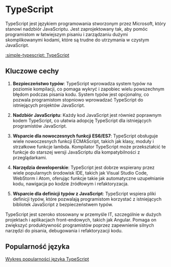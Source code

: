 # TypeScript

TypeScript jest językiem programowania stworzonym przez Microsoft, który stanowi nadzbiór JavaScriptu. Jest zaprojektowany tak, aby pomóc programistom w łatwiejszym pisaniu i zarządzaniu dużymi skomplikowanymi kodami, które są trudne do utrzymania w czystym JavaScript.

[:simple-typescript: TypeScript](https://www.typescriptlang.org/)

## Kluczowe cechy

1. **Bezpieczeństwo typów**: TypeScript wprowadza system typów na poziomie kompilacji, co pomaga wykryć i zapobiec wielu powszechnym błędom podczas pisania kodu. System typów jest opcjonalny, co pozwala programistom stopniowo wprowadzać TypeScript do istniejących projektów JavaScript.

2. **Nadzbiór JavaScriptu**: Każdy kod JavaScript jest również poprawnym kodem TypeScript, co ułatwia adopcję TypeScript dla istniejących programistów JavaScript.

3. **Wsparcie dla nowoczesnych funkcji ES6/ES7**: TypeScript obsługuje wiele nowoczesnych funkcji ECMAScript, takich jak klasy, moduły i strzałkowe funkcje lambda. Kompilator TypeScript może przekształcić te funkcje do starszej wersji JavaScriptu dla kompatybilności z przeglądarkami.

4. **Narzędzia deweloperskie**: TypeScript jest dobrze wspierany przez wiele popularnych środowisk IDE, takich jak Visual Studio Code, WebStorm i Atom, oferując funkcje takie jak automatyczne uzupełnianie kodu, nawigacja po kodzie źródłowym i refaktoryzacja.

5. **Wsparcie dla definicji typów z JavaScript**: TypeScript wspiera pliki definicji typów, które pozwalają programistom korzystać z istniejących bibliotek JavaScript z bezpieczeństwem typów.

TypeScript jest szeroko stosowany w przemyśle IT, szczególnie w dużych projektach i aplikacjach front-endowych, takich jak Angular. Pomaga on zwiększyć produktywność programistów poprzez zapewnienie silnych narzędzi do pisania, debugowania i refaktoryzacji kodu.

## Popularność języka

[Wykres popularności języka TypeScript](https://www.tiobe.com/tiobe-index/typescript/)